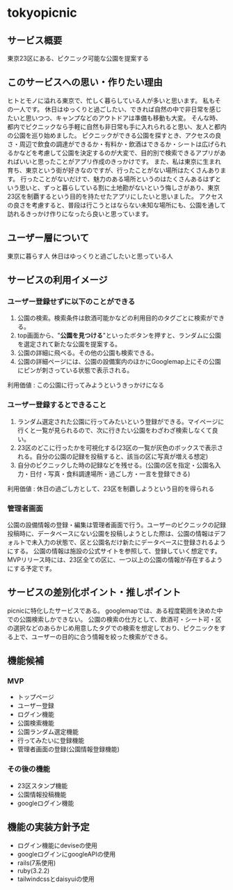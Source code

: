 # tokyopicnic
## サービス概要

東京23区にある、ピクニック可能な公園を提案する

## このサービスへの思い・作りたい理由

ヒトとモノに溢れる東京で、忙しく暮らしている人が多いと思います。
私もその一人です。
休日はゆっくりと過ごしたい、できれば自然の中で非日常を感じたいと思いつつ、キャンプなどのアウトドアは準備も移動も大変。
そんな時、都内でピクニックなら手軽に自然も非日常も手に入れられると思い、友人と都内の公園を巡り始めました。
ピクニックができる公園を探すとき、アクセスの良さ・周辺で飲食の調達ができるか・有料か・飲酒はできるか・シートは広げられるかなどを考慮して公園を決定するのが大変で、目的別で検索できるアプリがあればいいと思ったことがアプリ作成のきっかけです。
また、私は東京に生まれ育ち、東京という街が好きなのですが、行ったことがない場所はたくさんあります。
行ったことがないだけで、魅力のある場所というのはたくさんあるはずという思いと、ずっと暮らしている割に土地勘がないという悔しさがあり、東京23区を制覇するという目的を持たせたアプリにしたいと思いました。
アクセスの良さを考慮すると、普段は行こうとはならない未知な場所にも、公園を通して訪れるきっかけ作りになったら良いと思っています。

## ユーザー層について

東京に暮らす人
休日はゆっくりと過ごしたいと思っている人

## サービスの利用イメージ

### ユーザー登録せずに以下のことができる

1. 公園の検索。検索条件は飲酒可能かなどの利用目的のタグごとに検索ができる。
2. top画面から、"**公園を見つける**"といったボタンを押すと、ランダムに公園を選定されて新たな公園を提案する。
3. 公園の詳細に飛べる。その他の公園も検索できる。
4. 公園の詳細ページには、公園の設備案内のほかにGooglemap上にその公園にピンが刺さっている状態で表示される。

利用価値 : この公園に行ってみようというきっかけになる

### ユーザー登録するとできること

1. ランダム選定された公園に行ってみたいという登録ができる。マイページに行くと一覧が見られるので、次に行きたい公園をわざわざ検索しなくて良い。
2. 23区のどこに行ったかを可視化する(23区の一覧が灰色のボックスで表示される。自分の公園の記録を投稿すると、該当の区に写真が増える想定)
3. 自分のピクニックした時の記録などを残せる。(公園の区を指定・公園名入力・日付・写真・食料調達場所・過ごし方・一言を登録できる)

利用価値 : 休日の過ごし方として、23区を制覇しようという目的を得られる

### 管理者画面
公園の設備情報の登録・編集は管理者画面で行う。ユーザーのピクニックの記録投稿時に、データベースにない公園を投稿しようとした際は、公園の情報はデフォルトで未入力の状態で、区と公園名だけ新たにデータベースに登録されるようにする。
公園の情報は施設の公式サイトを参照して、登録していく想定です。
MVPリリース時には、23区全ての区に、一つ以上の公園の情報が存在するようにする予定です。

## サービスの差別化ポイント・推しポイント

picnicに特化したサービスである。
googlemapでは、ある程度範囲を決めた中での公園検索しかできない。
公園の検索の仕方として、飲酒可・シート可・区の選択などのあらかじめ用意したタグでの検索を想定しており、ピクニックをする上で、ユーザーの目的に合う情報を絞った検索ができる。

## 機能候補

### MVP

- トップページ
- ユーザー登録
- ログイン機能
- 公園検索機能
- 公園ランダム選定機能
- 行ってみたいに登録機能
- 管理者画面の登録(公園情報登録機能)

### その後の機能

- 23区スタンプ機能
- 公園情報投稿機能
- googleログイン機能

## 機能の実装方針予定

- ログイン機能にdeviseの使用
- googleログインにgoogleAPIの使用
- rails(7系使用)
- ruby(3.2.2)
- tailwindcssとdaisyuiの使用